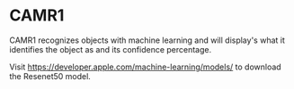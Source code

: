 # CAMR1
CAMR1 recognizes objects with machine learning and will display's what it identifies the object as and its confidence percentage. 

Visit https://developer.apple.com/machine-learning/models/ to download the Resenet50 model. 
